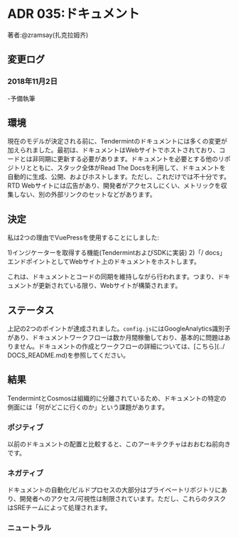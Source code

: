 # ADR 035:ドキュメント

著者:@zramsay(扎克拉姆齐)

## 変更ログ

### 2018年11月2日

-予備執筆

## 環境

現在のモデルが決定される前に、Tendermintのドキュメントには多くの変更が加えられました。最初は、ドキュメントはWebサイトでホストされており、コードとは非同期に更新する必要があります。ドキュメントを必要とする他のリポジトリとともに、スタック全体がRead The Docsを利用して、ドキュメントを自動的に生成、公開、およびホストします。ただし、これだけでは不十分です。 RTD Webサイトには広告があり、開発者がアクセスしにくい、メトリックを収集しない、別の外部リンクのセットなどがあります。

## 決定

私は2つの理由でVuePressを使用することにしました:

1)インジケーターを取得する機能(TendermintおよびSDKに実装)
2)「/ docs」エンドポイントとしてWebサイト上のドキュメントをホストします。

これは、ドキュメントとコードの同期を維持しながら行われます。つまり、ドキュメントが更新されている限り、Webサイトが構築されます。

## ステータス

上記の2つのポイントが達成されました。`config.js`にはGoogleAnalytics識別子があり、ドキュメントワークフローは数か月間稼働しており、基本的に問題はありません。ドキュメントの作成とワークフローの詳細については、[こちら](../ DOCS_README.md)を参照してください。

## 結果

TendermintとCosmosは組織的に分離されているため、ドキュメントの特定の側面には「何がどこに行くのか」という課題があります。

### ポジティブ

以前のドキュメントの配置と比較すると、このアーキテクチャはおおむね前向きです。

### ネガティブ

ドキュメントの自動化/ビルドプロセスの大部分はプライベートリポジトリにあり、開発者へのアクセス/可視性は制限されています。ただし、これらのタスクはSREチームによって処理されます。

### ニュートラル
